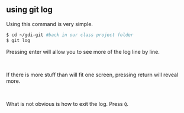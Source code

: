 ##  using git log

Using this command is very simple.

```bash
$ cd ~/gdi-git #back in our class project folder
$ git log
```
Pressing enter will allow you to see more of the log line by line.

<br>

If there is more stuff than will fit one screen, pressing return will reveal more.

<br>

What is not obvious is how to exit the log. Press `Q`.
